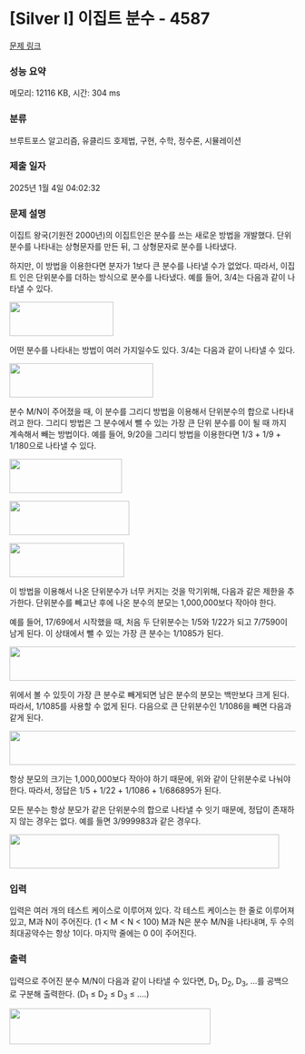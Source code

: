 # [Silver I] 이집트 분수 - 4587 

[문제 링크](https://www.acmicpc.net/problem/4587) 

### 성능 요약

메모리: 12116 KB, 시간: 304 ms

### 분류

브루트포스 알고리즘, 유클리드 호제법, 구현, 수학, 정수론, 시뮬레이션

### 제출 일자

2025년 1월 4일 04:02:32

### 문제 설명

<p>
	이집트 왕국(기원전 2000년)의 이집트인은 분수를 쓰는 새로운 방법을 개발했다. 단위분수를 나타내는 상형문자를 만든 뒤, 그 상형문자로 분수를 나타냈다.</p>

<p>
	하지만, 이 방법을 이용한다면 분자가 1보다 큰 분수를 나타낼 수가 없었다. 따라서, 이집트 인은 단위분수를 더하는 방식으로 분수를 나타냈다. 예를 들어, 3/4는 다음과 같이 나타낼 수 있다.</p>

<p>
	<img alt="" src="https://www.acmicpc.net/upload/images/34.png" style="width: 183px; height: 60px;"></p>

<p>
	어떤 분수를 나타내는 방법이 여러 가지일수도 있다. 3/4는 다음과 같이 나타낼 수 있다.</p>

<p>
	<img alt="" src="https://www.acmicpc.net/upload/images/342.png" style="width: 253px; height: 60px;"></p>

<p>
	분수 M/N이 주어졌을 때, 이 분수를 그리디 방법을 이용해서 단위분수의 합으로 나타내려고 한다. 그리디 방법은 그 분수에서 뺄 수 있는 가장 큰 단위 분수를 0이 될 때 까지 계속해서 빼는 방법이다. 예를 들어, 9/20을 그리디 방법을 이용한다면 1/3 + 1/9 + 1/180으로 나타낼 수 있다.</p>

<p>
	<img alt="" src="https://www.acmicpc.net/upload/images/9201.png" style="width: 198px; height: 60px;"></p>
<p>
	<img alt="" src="https://www.acmicpc.net/upload/images/9202.png" style="width: 211px; height: 60px;"></p>
<p>
	<img alt="" src="https://www.acmicpc.net/upload/images/9203.png" style="width: 202px; height: 60px;"></p>

<p>
	이 방법을 이용해서 나온 단위분수가 너무 커지는 것을 막기위해, 다음과 같은 제한을 추가한다. 단위분수를 빼고난 후에 나온 분수의 분모는 1,000,000보다 작아야 한다.</p>

<p>
	예를 들어, 17/69에서 시작했을 때, 처음 두 단위분수는 1/5와 1/22가 되고 7/7590이 남게 된다. 이 상태에서 뺄 수 있는 가장 큰 분수는 1/1085가 된다.</p>

<p>
	<img alt="" src="https://www.acmicpc.net/upload/images/77590.png" style="width: 582px; height: 60px;"></p>

<p>
	위에서 볼 수 있듯이 가장 큰 분수로 빼게되면 남은 분수의 분모는 백만보다 크게 된다. 따라서, 1/1085를 사용할 수 없게 된다. 다음으로 큰 단위분수인 1/1086을 빼면 다음과 같게 된다.</p>

<p>
	<img alt="" src="https://www.acmicpc.net/upload/images/775902.png" style="width: 708px; height: 60px;"></p>

<p>
	항상 분모의 크기는 1,000,000보다 작아야 하기 때문에, 위와 같이 단위분수로 나눠야 한다. 따라서, 정답은 1/5 + 1/22 + 1/1086 + 1/686895가 된다.</p>

<p>
	모든 분수는 항상 분모가 같은 단위분수의 합으로 나타낼 수 잇기 때문에, 정답이 존재하지 않는 경우는 없다. 예를 들면 3/999983과 같은 경우다.</p>

<p>
	<img alt="" src="https://www.acmicpc.net/upload/images/3999983.png" style="width: 475px; height: 60px;"></p>

### 입력 

 <p>
	입력은 여러 개의 테스트 케이스로 이루어져 있다. 각 테스트 케이스는 한 줄로 이루어져 있고, M과 N이 주어진다. (1 < M < N < 100) M과 N은 분수 M/N을 나타내며, 두 수의 최대공약수는 항상 1이다. 마지막 줄에는 0 0이 주어진다.</p>

### 출력 

 <p>
	입력으로 주어진 분수 M/N이 다음과 같이 나타낼 수 있다면, D<sub>1</sub>, D<sub>2</sub>, D<sub>3</sub>, ...를 공백으로 구분해 출력한다. (D<sub>1</sub> ≤ D<sub>2</sub> ≤ D<sub>3</sub> ≤ ....)</p>
<p>
	<img alt="" src="/upload/images/output.png" style="width: 354px; height: 63px;"></p>

